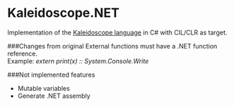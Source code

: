 Kaleidoscope.NET
================

Implementation of the [Kaleidoscope language](http://llvm.org/docs/tutorial/index.html) in C# with CIL/CLR as target.

###Changes from original
External functions must have a .NET function reference.
<br>
Example: _extern print(x) :: System.Console.Write_

###Not implemented features
* Mutable variables
* Generate .NET assembly

